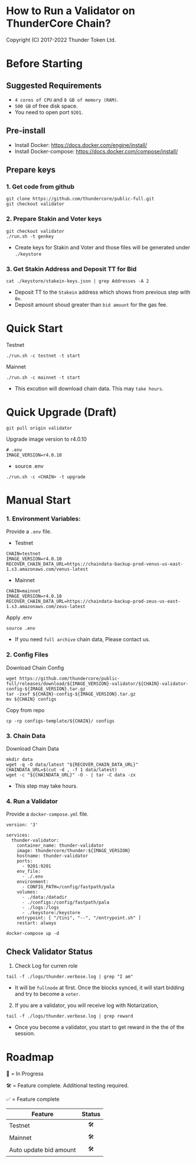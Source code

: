 # How to Run a Validator on ThunderCore Chain?

Copyright (C) 2017-2022 Thunder Token Ltd.

# Before Starting

## Suggested Requirements
* `4 cores of CPU` and `8 GB of memory (RAM)`.
* `500 GB` of free disk space.
* You need to open port `9201`.

## Pre-install
* Install Docker: https://docs.docker.com/engine/install/
* Install Docker-compose: https://docs.docker.com/compose/install/


## Prepare keys
### 1. Get code from github
```
git clone https://github.com/thundercore/public-full.git
git checkout validator
```

### 2. Prepare Stakin and Voter keys
```
git checkout validator
./run.sh -t genkey
```
* Create keys for Stakin and Voter and those files will be generated under `./keystore`

### 3. Get Stakin Address and Deposit  TT for Bid
```
cat ./keystore/stakein-keys.json | grep Addresses -A 2
```
* Deposit TT to the `Stakein` address which shows from previous step with `0x`. 
* Deposit amount shoud greater than `bid amount` for the gas fee.



# Quick Start
Testnet
```
./run.sh -c testnet -t start
```
Mainnet
```
./run.sh -c mainnet -t start
```
* This excution will download chain data. This may `take hours`.


# Quick Upgrade (Draft)
```
git pull origin validator
```
Upgrade image version to r4.0.10
```
# .env
IMAGE_VERSION=r4.0.10
```
* source .env

```
./run.sh -c <CHAIN> -t upgrade
```

# Manual Start

### 1. Environment Variables:

Provide a `.env` file.

- Testnet
```
CHAIN=testnet
IMAGE_VERSION=r4.0.10
RECOVER_CHAIN_DATA_URL=https://chaindata-backup-prod-venus-us-east-1.s3.amazonaws.com/venus-latest
```

- Mainnet
```
CHAIN=mainnet
IMAGE_VERSION=r4.0.10
RECOVER_CHAIN_DATA_URL=https://chaindata-backup-prod-zeus-us-east-1.s3.amazonaws.com/zeus-latest
```

Apply .env
```
source .env
```
* If you need `full archive` chain data, Please contact us.


### 2. Config Files
Download Chain Config
```
wget https://github.com/thundercore/public-full/releases/download/${IMAGE_VERSION}-validator/${CHAIN}-validator-config-${IMAGE_VERSION}.tar.gz
tar -zxvf ${CHAIN}-config-${IMAGE_VERSION}.tar.gz
mv ${CHAIN} configs
```

Copy from repo
```
cp -rp configs-template/${CHAIN}/ configs
```

### 3. Chain Data
Download Chain Data
```
mkdir data
wget -q -O data/latest "${RECOVER_CHAIN_DATA_URL}"
CHAINDATA_URL=$(cut -d , -f 1 data/latest)
wget -c "${CHAINDATA_URL}" -O - | tar -C data -zx
```
* This step may take hours.

### 4. Run a Validator

Provide a `docker-compose.yml` file.

```
version: '3'

services:
  thunder-validator:
    container_name: thunder-validator
    image: thundercore/thunder:${IMAGE_VERSION}
    hostname: thunder-validator
    ports:
      - 9201:9201
    env_file:
      - ./.env
    environment:
      - CONFIG_PATH=/config/fastpath/pala
    volumes:
      - ./data:/datadir
      - ./configs:/config/fastpath/pala
      - ./logs:/logs
      - ./keystore:/keystore
    entrypoint: [ "/tini", "--", "/entrypoint.sh" ]
    restart: always
```
```
docker-compose up -d
```


## Check Validator Status

1. Check Log for curren role
```
tail -f ./logs/thunder.verbose.log | grep "I am"
```
* It will be `fullnode` at first. Once the blocks synced, it will start bidding and try to become a `voter`.

2. If you are a validator, you will receive log with Notarization,
```
tail -f ./logs/thunder.verbose.log | grep reward

```
* Once you become a validator, you start to get reward in the the of the session. 


# Roadmap

🔨 = In Progress

🛠 = Feature complete. Additional testing required.

✅ = Feature complete


| Feature |  Status |
| ------- |  :------: |
| Testnet | 🛠 |
| Mainnet | 🛠 |
| Auto update bid amount | 🛠 |
